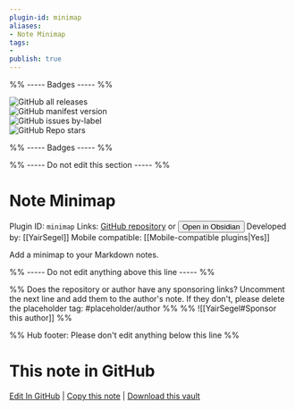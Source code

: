 ```yaml
---
plugin-id: minimap
aliases:
- Note Minimap
tags: 
- 
publish: true
---
```


%% ----- Badges ----- %%

![GitHub all releases](https://img.shields.io/github/downloads/YairSegel/ObsidianMinimap/total?color=573E7A&logo=github&style=for-the-badge)   
![GitHub manifest version](https://img.shields.io/github/manifest-json/v/YairSegel/ObsidianMinimap?color=573E7A&logo=github&style=for-the-badge)   
![GitHub issues by-label](https://img.shields.io/github/issues/YairSegel/ObsidianMinimap/help%20wanted?color=573E7A&logo=github&style=for-the-badge)   
![GitHub Repo stars](https://img.shields.io/github/stars/YairSegel/ObsidianMinimap?color=573E7A&logo=github&style=for-the-badge)

%% ----- Badges ----- %%

%% ----- Do not edit this section ----- %%

# Note Minimap

Plugin ID: `minimap`
Links: [GitHub repository](https://github.com/YairSegel/ObsidianMinimap) or [<button id=HH>Open in Obsidian</button>](obsidian://show-plugin?id=minimap)
Developed by: [[YairSegel]]
Mobile compatible: [[Mobile-compatible plugins|Yes]]

Add a minimap to your Markdown notes.

%% ----- Do not edit anything above this line ----- %% 

%% Does the repository or author have any sponsoring links? Uncomment the next line and add them to the author's note. If they don't, please delete the placeholder tag: #placeholder/author %%
%% ![[YairSegel#Sponsor this author]] %%

%% Hub footer: Please don't edit anything below this line %%

# This note in GitHub

<span class="git-footer">[Edit In GitHub](https://github.dev/obsidian-community/obsidian-hub/blob/main/02%20-%20Community%20Expansions/02.05%20All%20Community%20Expansions/Plugins/minimap.md "git-hub-edit-note") | [Copy this note](https://raw.githubusercontent.com/obsidian-community/obsidian-hub/main/02%20-%20Community%20Expansions/02.05%20All%20Community%20Expansions/Plugins/minimap.md "git-hub-copy-note") | [Download this vault](https://github.com/obsidian-community/obsidian-hub/archive/refs/heads/main.zip "git-hub-download-vault") </span>
